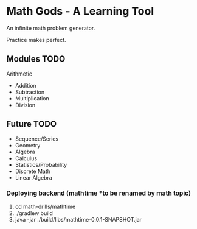 # Math Gods - A Learning Tool
An infinite math problem generator.

Practice makes perfect.

## Modules TODO
Arithmetic
* Addition
* Subtraction
* Multiplication
* Division

## Future TODO
* Sequence/Series
* Geometry
* Algebra
* Calculus
* Statistics/Probability
* Discrete Math
* Linear Algebra

### Deploying backend (mathtime *to be renamed by math topic)
1. cd math-drills/mathtime
2. ./gradlew build
3. java -jar ./build/libs/mathtime-0.0.1-SNAPSHOT.jar